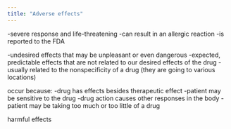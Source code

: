 ```yaml
---
title: "Adverse effects"
---
```

-severe response and life-threatening
-can result in an allergic reaction
-is reported to the FDA

-undesired effects that may be unpleasant or even dangerous
-expected, predictable effects that are not related to our desired effects of the drug
-usually related to the nonspecificity of a drug (they are going to various locations)

occur because:
-drug has effects besides therapeutic effect
-patient may be sensitive to the drug
-drug action causes other responses in the body
-patient may be taking too much or too little of a drug

harmful effects

